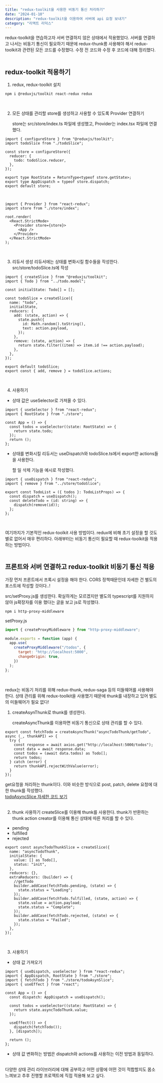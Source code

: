 ```yaml
---
title: "redux-toolkit을 사용한 비동기 통신 처리하기"
date: "2024-01-10"
description: "redux-toolkit을 이용하여 서버에 api 요청 보내기"
category: "리액트 리덕스"
---
```


redux-toolkit을 연습하고자 서버 연결하지 않은 상태에서 적용했었다. 서버를 연결하고 나서는 비동기 통신이 필요하기 때문에 redux-thunk릉 사용해야 해서 redux-toolkit과 관련된 모든 코드를 수정했다. 수정 전 코드와 수정 후 코드에 대해 정리했다.  
 &nbsp;

## redux-toolkit 적용하기

1. redux, redux-toolkit 설치

```bash
npm i @reduxjs/toolkit react-redux redux
```

&nbsp;

2. 모든 상태를 관리할 store를 생성하고 사용할 수 있도록 Provider 연결하기

   store는 src/store/index.ts 파일에 생성했고, Provider는 index.tsx 파일에 연결했다.

```tsx
import { configureStore } from "@reduxjs/toolkit";
import todoSlice from "./todoSlice";

const store = configureStore({
  reducer: {
    todo: todoSlice.reducer,
  },
});

export type RootState = ReturnType<typeof store.getState>;
export type AppDispatch = typeof store.dispatch;
export default store;
```

&nbsp;

```tsx
import { Provider } from "react-redux";
import store from "./store/index";

root.render(
  <React.StrictMode>
    <Provider store={store}>
      <App />
    </Provider>
  </React.StrictMode>
);
```

&nbsp;

3. 리듀서 생성
   리듀서에는 상태를 변화시킬 함수들을 작성한다. src/store/todoSlice.ts에 작성

```tsx
import { createSlice } from "@reduxjs/toolkit";
import { Todo } from "../todo.model";

const initialState: Todo[] = [];

const todoSlice = createSlice({
  name: "todo",
  initialState,
  reducers: {
    add: (state, action) => {
      state.push({
        id: Math.random().toString(),
        text: action.payload,
      });
    },
    remove: (state, action) => {
      return state.filter((item) => item.id !== action.payload);
    },
  },
});

export default todoSlice;
export const { add, remove } = todoSlice.actions;
```

&nbsp;

4. 사용하기

- 상태 값은 useSelector로 가져올 수 있다.

```tsx
import { useSelector } from "react-redux";
import { RootState } from "./store";

const App = () => {
  const todos = useSelector((state: RootState) => {
    return state.todo;
  });
  return ();
};
```

- 상태를 변화시킬 리듀서는 useDispatch와 todoSlice.ts에서 export한 actions들을 사용한다.

  할 일 삭제 기능을 예시로 작성했다.

```tsx
import { useDispatch } from "react-redux";
import { remove } from "../store/todoSlice";

export const TodoList = ({ todos }: TodoListProps) => {
  const dispatch = useDispatch();
  const deleteTodo = (id: string) => {
    dispatch(remove(id));
  };
};
```

&nbsp;

여기까지가 기본적인 redux-toolkit 사용 방법이다. redux에 비해 초기 설정을 할 것도 별로 없어서 매우 편리하다. 아래부터는 비동기 통신이 필요할 때 redux-toolkit을 적용하는 방법이다.  
&nbsp;

## 프론트와 서버 연결하고 redux-toolkit 비동기 통신 적용

가장 먼저 프론트에서 프록시 설정을 해야 한다. CORS 정책때문인데 자세한 건 별도의 포스트에 작성할 것이다..!

src/setProxy.js를 생성한다. 확실하게는 모르겠지만 별도의 typescript를 지원하지 않아 js확장자를 이용
했다는 글을 보고 js로 작성했다.

```bash
npm i http-proxy-middleware
```

setProxy.js

```jsx
import { createProxyMiddleware } from "http-proxy-middleware";

module.exports = function (app) {
  app.use(
    createProxyMiddleware("/todos", {
      target: "http://localhost:5000",
      changeOrigin: true,
    })
  );
};
```

&nbsp;

redux는 비동기 처리를 위해 redux-thunk, redux-saga 등의 미들웨어를 사용해야 한다. 상태 관리를 위해 redux-toolkit을 사용했기 때문에 thunk를 내장하고 있어 별도의 미들웨어가 필요 없다!

1. createAsynThunk로 thunk를 생성한다.

   createAsyncThunk를 이용하면 비동기 통신으로 상태 관리를 할 수 있다.

```tsx
export const fetchTodo = createAsyncThunk("asyncTodoThunk/getTodo", async (_, thunkAPI) => {
  try {
    const response = await axios.get("http://localhost:5000/todos");
    const data = await response.data;
    const todos = (await data.todos) as Todo[];
    return todos;
  } catch (error) {
    return thunkAPI.rejectWithValue(error);
  }
});
```

get요청을 처리하는 thunk이다. 이와 비슷한 방식으로 post, patch, delete 요청에 대한 thunk를 작성했다.  
[todoAsyncSlice 자세한 코드 보기](https://github.com/somin00/somin-todo/blob/main/todo-client/src/store/todoAsynSlice.ts)  
&nbsp;

2. thunk 사용하기
   createSlice를 이용해 thunk를 사용한다. thunk가 반환하는 thunk action creator를 이용해 통신 상태에 따른 처리를 할 수 있다.

- pending
- fulfilled
- rejected

```tsx
export const asyncTodoThunkSlice = createSlice({
  name: "asyncTodoThunk",
  initialState: {
    value: [] as Todo[],
    status: "init",
  },
  reducers: {},
  extraReducers: (builder) => {
    //getTodo
    builder.addCase(fetchTodo.pending, (state) => {
      state.status = "Loading";
    });
    builder.addCase(fetchTodo.fulfilled, (state, action) => {
      state.value = action.payload;
      state.status = "Complete";
    });
    builder.addCase(fetchTodo.rejected, (state) => {
      state.status = "Failed";
    });
  },
});
```

&nbsp;

3. 사용하기

- 상태 값 가져오기

```tsx
import { useDispatch, useSelector } from "react-redux";
import { AppDispatch, RootState } from "./store";
import { fetchTodo } from "./store/todoAsynSlice";
import { useEffect } from "react";

const App = () => {
  const dispatch: AppDispatch = useDispatch();

  const todos = useSelector((state: RootState) => {
    return state.asyncTodoThunk.value;
  });

  useEffect(() => {
    dispatch(fetchTodo());
  }, [dispatch]);

  return ();
};
```

- 상태 값 변화하는 방법은 dispatch와 actions를 사용하는 이전 방법과 동일하다.  
  &nbsp;

다양한 상태 관리 라이브러리에 대해 공부하고 어떤 상황에 어떤 것이 적합할지도 몸소 느껴보고 추후 진행할 프로젝트에 직접 적용해 보고 싶다.
